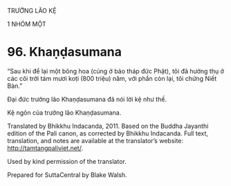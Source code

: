 TRƯỞNG LÃO KỆ

1 NHÓM MỘT

# 96\. Khaṇḍasumana

“Sau khi để lại một bông hoa (cúng ở bảo tháp đức Phật), tôi đã hưởng thụ ở các cõi trời tám mươi koṭi (800 triệu) năm, với phần còn lại, tôi chứng Niết Bàn.”

Đại đức trưởng lão Khaṇḍasumana đã nói lời kệ như thế.

Kệ ngôn của trưởng lão Khaṇḍasumana.

Translated by Bhikkhu Indacanda, 2011. Based on the Buddha Jayanthi edition of the Pali canon, as corrected by Bhikkhu Indacanda. Full text, translation, and notes are available at the translator’s website: http://tamtangpaliviet.net/.

Used by kind permission of the translator.

Prepared for SuttaCentral by Blake Walsh.